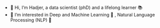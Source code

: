 - 👋 Hi, I’m Hadjer, a data scientist (phD) and a lifelong learner :books:
- 👀 I’m interested in Deep and Machine Learning :brain: , Natural Language Processing (NLP) :tongue:

<!---
Hadjer13/Hadjer13 is a ✨ special ✨ repository because its `README.md` (this file) appears on your GitHub profile.
You can click the Preview link to take a look at your changes.
--->

